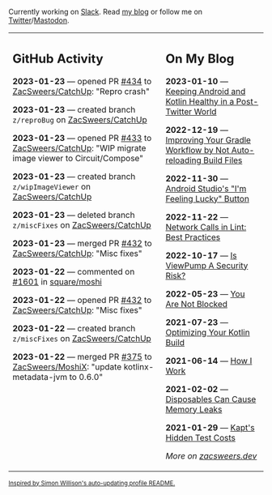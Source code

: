 Currently working on [Slack](https://slack.com/). Read [my blog](https://zacsweers.dev/) or follow me on [Twitter](https://twitter.com/ZacSweers)/[Mastodon](https://hachyderm.io/@ZacSweers).

<table><tr><td valign="top" width="60%">

## GitHub Activity
<!-- githubActivity starts -->
**2023-01-23** — opened PR [#434](https://github.com/ZacSweers/CatchUp/pull/434) to [ZacSweers/CatchUp](https://github.com/ZacSweers/CatchUp): "Repro crash"

**2023-01-23** — created branch `z/reproBug` on [ZacSweers/CatchUp](https://github.com/ZacSweers/CatchUp)

**2023-01-23** — opened PR [#433](https://github.com/ZacSweers/CatchUp/pull/433) to [ZacSweers/CatchUp](https://github.com/ZacSweers/CatchUp): "WIP migrate image viewer to Circuit/Compose"

**2023-01-23** — created branch `z/wipImageViewer` on [ZacSweers/CatchUp](https://github.com/ZacSweers/CatchUp)

**2023-01-23** — deleted branch `z/miscFixes` on [ZacSweers/CatchUp](https://github.com/ZacSweers/CatchUp)

**2023-01-23** — merged PR [#432](https://github.com/ZacSweers/CatchUp/pull/432) to [ZacSweers/CatchUp](https://github.com/ZacSweers/CatchUp): "Misc fixes"

**2023-01-22** — commented on [#1601](https://github.com/square/moshi/pull/1601#issuecomment-1399738097) in [square/moshi](https://github.com/square/moshi)

**2023-01-22** — opened PR [#432](https://github.com/ZacSweers/CatchUp/pull/432) to [ZacSweers/CatchUp](https://github.com/ZacSweers/CatchUp): "Misc fixes"

**2023-01-22** — created branch `z/miscFixes` on [ZacSweers/CatchUp](https://github.com/ZacSweers/CatchUp)

**2023-01-22** — merged PR [#375](https://github.com/ZacSweers/MoshiX/pull/375) to [ZacSweers/MoshiX](https://github.com/ZacSweers/MoshiX): "update kotlinx-metadata-jvm to 0.6.0"
<!-- githubActivity ends -->
</td><td valign="top" width="40%">

## On My Blog
<!-- blog starts -->
**2023-01-10** — [Keeping Android and Kotlin Healthy in a Post-Twitter World](https://www.zacsweers.dev/keeping-android-healthy/)

**2022-12-19** — [Improving Your Gradle Workflow by Not Auto-reloading Build Files](https://www.zacsweers.dev/improving-your-workflow-by-not-auto-reloading-build-files/)

**2022-11-30** — [Android Studio's "I'm Feeling Lucky" Button](https://www.zacsweers.dev/android-studios-im-feeling-lucky-button/)

**2022-11-22** — [Network Calls in Lint: Best Practices](https://www.zacsweers.dev/network-calls-in-lint-best-practices/)

**2022-10-17** — [Is ViewPump A Security Risk?](https://www.zacsweers.dev/is-viewpump-a-security-risk/)

**2022-05-23** — [You Are Not Blocked](https://www.zacsweers.dev/you-are-not-blocked/)

**2021-07-23** — [Optimizing Your Kotlin Build](https://www.zacsweers.dev/optimizing-your-kotlin-build/)

**2021-06-14** — [How I Work](https://www.zacsweers.dev/how-i-work/)

**2021-02-02** — [Disposables Can Cause Memory Leaks](https://www.zacsweers.dev/disposables-can-cause-memory-leaks/)

**2021-01-29** — [Kapt's Hidden Test Costs](https://www.zacsweers.dev/kapts-hidden-test-costs/)
<!-- blog ends -->
_More on [zacsweers.dev](https://zacsweers.dev/)_
</td></tr></table>

<sub><a href="https://simonwillison.net/2020/Jul/10/self-updating-profile-readme/">Inspired by Simon Willison's auto-updating profile README.</a></sub>